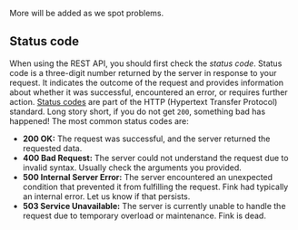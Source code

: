 More will be added as we spot problems.

## Status code

When using the REST API, you should first check the _status code_. Status code is a three-digit number returned by the server in response to your request. It indicates the outcome of the request and provides information about whether it was successful, encountered an error, or requires further action. [Status codes](https://www.rfc-editor.org/rfc/rfc2616#page-39) are part of the HTTP (Hypertext Transfer Protocol) standard. Long story short, if you do not get `200`, something bad has happened! The most common status codes are:

- **200 OK:** The request was successful, and the server returned the requested data.
- **400 Bad Request:** The server could not understand the request due to invalid syntax. Usually check the arguments you provided.
- **500 Internal Server Error:** The server encountered an unexpected condition that prevented it from fulfilling the request. Fink had typically an internal error. Let us know if that persists.
- **503 Service Unavailable:** The server is currently unable to handle the request due to temporary overload or maintenance. Fink is dead.